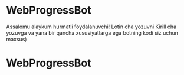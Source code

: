 # WebProgressBot
Assalomu alaykum hurmatli foydalanuvchi! Lotin cha yozuvni Kirill cha yozuvga va yana bir qancha xususiyatlarga ega botning kodi siz uchun maxsus)
# WebProgressBot
